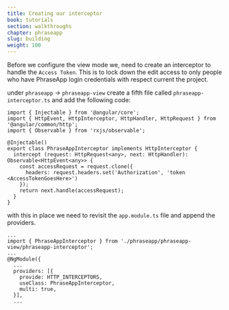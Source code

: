```yaml
---
title: Creating our interceptor
book: tutorials
section: walkthroughs
chapter: phraseapp
slug: building
weight: 100
---
```

Before we configure the view mode we, need to create an interceptor to handle the `Access Token`.
This is to lock down the edit access to only people who have PhraseApp login credentials with respect current the project. 

under `phraseapp` → `phraseapp-view` create a fifth file called `phraseapp-interceptor.ts` and add the following code:

```
import { Injectable } from '@angular/core';
import { HttpEvent, HttpInterceptor, HttpHandler, HttpRequest } from '@angular/common/http';
import { Observable } from 'rxjs/observable';

@Injectable()
export class PhraseAppInterceptor implements HttpInterceptor {
  intercept (request: HttpRequest<any>, next: HttpHandler): Observable<HttpEvent<any>> {
    const accessRequest = request.clone({
      headers: request.headers.set('Authorization', 'token <AccessTokenGoesHere>')
    });
    return next.handle(accessRequest);
  }
}
```

with this in place we need to revisit the `app.module.ts` file and append the providers.

```
...
import { PhraseAppInterceptor } from './phraseapp/phraseapp-view/phraseapp-interceptor';
...
@NgModule({
  ...
  providers: [{
    provide: HTTP_INTERCEPTORS,
    useClass: PhraseAppInterceptor,
    multi: true,
  }],
  ...
```